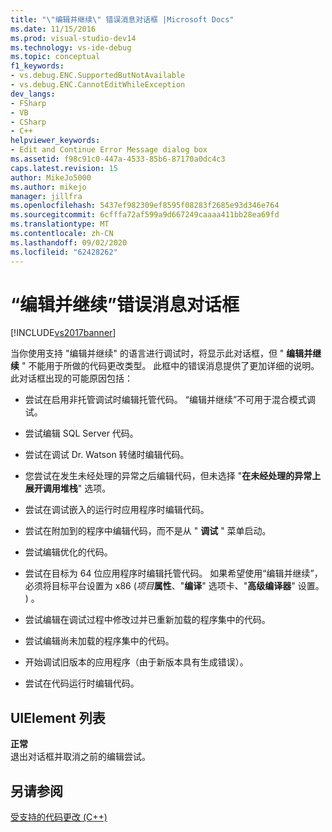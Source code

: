 ```yaml
---
title: "\"编辑并继续\" 错误消息对话框 |Microsoft Docs"
ms.date: 11/15/2016
ms.prod: visual-studio-dev14
ms.technology: vs-ide-debug
ms.topic: conceptual
f1_keywords:
- vs.debug.ENC.SupportedButNotAvailable
- vs.debug.ENC.CannotEditWhileException
dev_langs:
- FSharp
- VB
- CSharp
- C++
helpviewer_keywords:
- Edit and Continue Error Message dialog box
ms.assetid: f98c91c0-447a-4533-85b6-87170a0dc4c3
caps.latest.revision: 15
author: MikeJo5000
ms.author: mikejo
manager: jillfra
ms.openlocfilehash: 5437ef982309ef8595f08283f2685e93d346e764
ms.sourcegitcommit: 6cfffa72af599a9d667249caaaa411bb28ea69fd
ms.translationtype: MT
ms.contentlocale: zh-CN
ms.lasthandoff: 09/02/2020
ms.locfileid: "62428262"
---
```

# <a name="edit-and-continue-error-message-dialog-box"></a>“编辑并继续”错误消息对话框
[!INCLUDE[vs2017banner](../includes/vs2017banner.md)]

当你使用支持 "编辑并继续" 的语言进行调试时，将显示此对话框，但 " **编辑并继续** " 不能用于所做的代码更改类型。 此框中的错误消息提供了更加详细的说明。 此对话框出现的可能原因包括：  
  
- 尝试在启用非托管调试时编辑托管代码。 “编辑并继续”不可用于混合模式调试。  
  
- 尝试编辑 SQL Server 代码。  
  
- 尝试在调试 Dr. Watson 转储时编辑代码。  
  
- 您尝试在发生未经处理的异常之后编辑代码，但未选择 "**在未经处理的异常上展开调用堆栈**" 选项。  
  
- 尝试在调试嵌入的运行时应用程序时编辑代码。  
  
- 尝试在附加到的程序中编辑代码，而不是从 " **调试** " 菜单启动。  
  
- 尝试编辑优化的代码。  
  
- 尝试在目标为 64 位应用程序时编辑托管代码。 如果希望使用“编辑并继续”，必须将目标平台设置为 x86  (*项目***属性**、"**编译**" 选项卡、"**高级编译器**" 设置。 ) 。  
  
- 尝试编辑在调试过程中修改过并已重新加载的程序集中的代码。  
  
- 尝试编辑尚未加载的程序集中的代码。  
  
- 开始调试旧版本的应用程序（由于新版本具有生成错误）。  
  
- 尝试在代码运行时编辑代码。  
  
## <a name="uielement-list"></a>UIElement 列表  
 **正常**  
 退出对话框并取消之前的编辑尝试。  
  
## <a name="see-also"></a>另请参阅  
 [受支持的代码更改 (C++)](../debugger/supported-code-changes-cpp.md)
